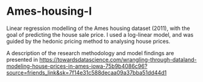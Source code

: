 # Ames-housing-I
Linear regression modelling of the Ames housing dataset (2011), with the goal of predicting the house sale price. I used a log-linear model, and was guided by the hedonic pricing method to analysing house prices.

A description of the research methodology and model findings are presented in https://towardsdatascience.com/wrangling-through-dataland-modeling-house-prices-in-ames-iowa-75b9b4086c96?source=friends_link&sk=7f14e31c588decaa09a37bba51dd44d1

